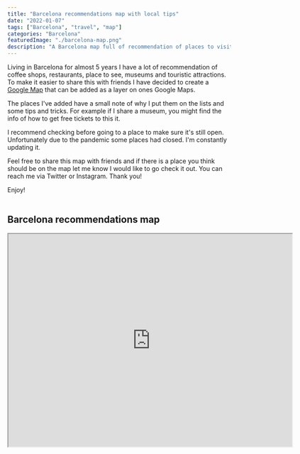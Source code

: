 ```yaml
---
title: "Barcelona recommendations map with local tips"
date: "2022-01-07"
tags: ["Barcelona", "travel", "map"]
categories: "Barcelona"
featuredImage: "./barcelona-map.png"
description: "A Barcelona map full of recommendation of places to visit, museums, coffee shops, restaurants and touristic attractions currated by a local."
---
```


Living in Barcelona for almost 5 years I have a lot of recommendation of coffee shops, restaurants, place to see, museums and touristic attractions. To make it easier to share this with friends I have decided to create a <a  class="articleLink" href="https://www.google.com/maps/d/viewer?mid=1_AbMYdBiQDeHYSW9ipuHl0lMhoClA0F0&usp=sharing">Google Map</a> that can be added as a layer on ones Google Maps.

The places I've added have a small note of why I put them on the lists and some tips and tricks. For example if I share a museum, you might find the info of how to get free tickets to this it.

I recommend checking before going to a place to make sure it's still open. Unfortunately due to the pandemic some places had closed. I'm constantly updating it.

Feel free to share this map with friends and if there is a place you think should be on the map let me know I would like to go check it out. You can reach me via Twitter or Instagram. Thank you!

Enjoy!
<br/>
<br/>

## Barcelona recommendations map

<div class="embed-responsive embed-responsive-4by3">
<iframe src="https://www.google.com/maps/d/u/0/embed?mid=1_AbMYdBiQDeHYSW9ipuHl0lMhoClA0F0&ehbc=2E312F&zoom=5&ll=41.39877391979456%2C2.1685822227257257&z=13" width="640" height="480"></iframe>
</div>
